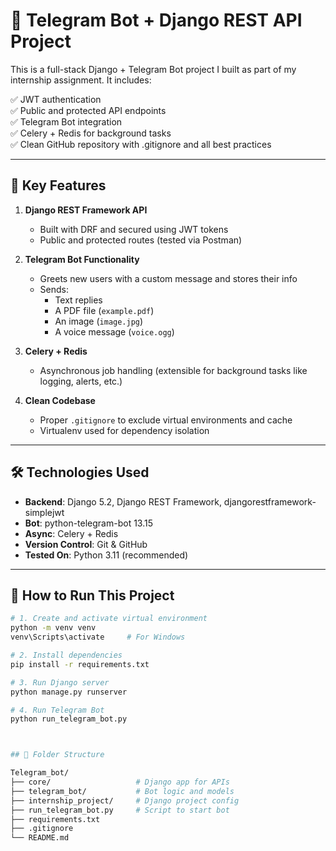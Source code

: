 # 🤖 Telegram Bot + Django REST API Project

This is a full-stack Django + Telegram Bot project I built as part of my internship assignment. It includes:

✅ JWT authentication  
✅ Public and protected API endpoints  
✅ Telegram Bot integration  
✅ Celery + Redis for background tasks  
✅ Clean GitHub repository with .gitignore and all best practices

---

## 🚀 Key Features

1. **Django REST Framework API**
   - Built with DRF and secured using JWT tokens
   - Public and protected routes (tested via Postman)

2. **Telegram Bot Functionality**
   - Greets new users with a custom message and stores their info
   - Sends:
     - Text replies
     - A PDF file (`example.pdf`)
     - An image (`image.jpg`)
     - A voice message (`voice.ogg`)

3. **Celery + Redis**
   - Asynchronous job handling (extensible for background tasks like logging, alerts, etc.)

4. **Clean Codebase**
   - Proper `.gitignore` to exclude virtual environments and cache
   - Virtualenv used for dependency isolation

---

## 🛠️ Technologies Used

- **Backend**: Django 5.2, Django REST Framework, djangorestframework-simplejwt  
- **Bot**: python-telegram-bot 13.15  
- **Async**: Celery + Redis  
- **Version Control**: Git & GitHub  
- **Tested On**: Python 3.11 (recommended)

---

## 🧪 How to Run This Project

```bash
# 1. Create and activate virtual environment
python -m venv venv
venv\Scripts\activate     # For Windows

# 2. Install dependencies
pip install -r requirements.txt

# 3. Run Django server
python manage.py runserver

# 4. Run Telegram Bot
python run_telegram_bot.py



## 📁 Folder Structure

Telegram_bot/
├── core/                   # Django app for APIs
├── telegram_bot/           # Bot logic and models
├── internship_project/     # Django project config
├── run_telegram_bot.py     # Script to start bot
├── requirements.txt
├── .gitignore
└── README.md

